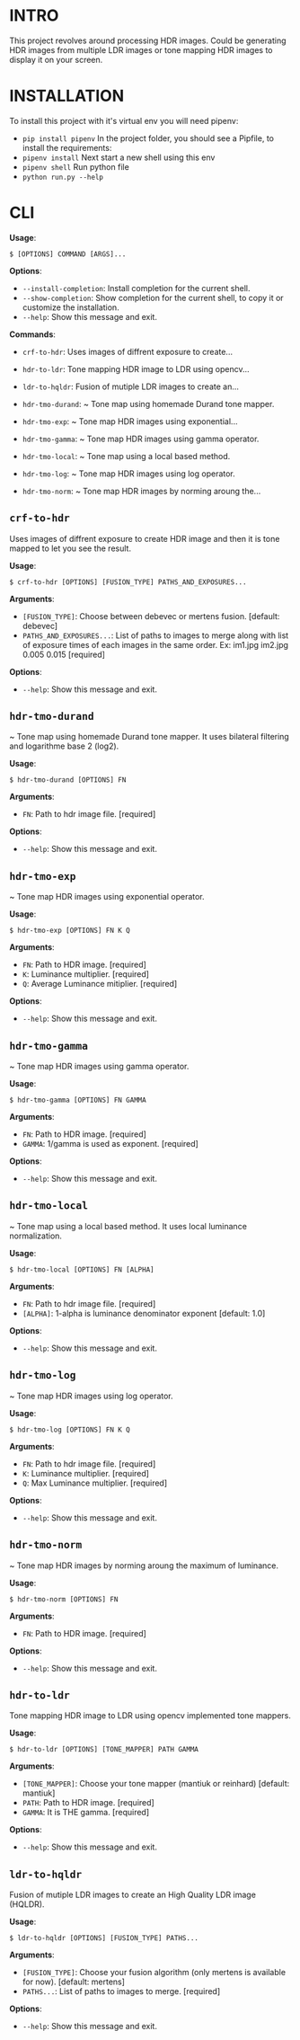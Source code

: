 
# INTRO


This project revolves around processing HDR images.
Could be generating HDR images from multiple LDR images or
tone mapping HDR images to display it on your screen.


# INSTALLATION


To install this project with it's virtual env you will need pipenv:
* `pip install pipenv`
In the project folder, you should see a Pipfile, to install the requirements:
* `pipenv install`
Next start a new shell using this env
* `pipenv shell`
Run python file
* `python run.py --help`

# CLI

**Usage**:

```console
$ [OPTIONS] COMMAND [ARGS]...
```

**Options**:

* `--install-completion`: Install completion for the current shell.
* `--show-completion`: Show completion for the current shell, to copy it or customize the installation.
* `--help`: Show this message and exit.

**Commands**:

* `crf-to-hdr`: Uses images of diffrent exposure to create...
* `hdr-to-ldr`: Tone mapping HDR image to LDR using opencv...
* `ldr-to-hqldr`: Fusion of mutiple LDR images to create an...

* `hdr-tmo-durand`: ~ Tone map using homemade Durand tone mapper.
* `hdr-tmo-exp`: ~ Tone map HDR images using exponential...
* `hdr-tmo-gamma`: ~ Tone map HDR images using gamma operator.
* `hdr-tmo-local`: ~ Tone map using a local based method.
* `hdr-tmo-log`: ~ Tone map HDR images using log operator.
* `hdr-tmo-norm`: ~ Tone map HDR images by norming aroung the...


## `crf-to-hdr`

Uses images of diffrent exposure to create HDR image and then it is tone mapped to let you see the result.

**Usage**:

```console
$ crf-to-hdr [OPTIONS] [FUSION_TYPE] PATHS_AND_EXPOSURES...
```

**Arguments**:

* `[FUSION_TYPE]`: Choose between debevec or mertens fusion.  [default: debevec]
* `PATHS_AND_EXPOSURES...`: List of paths to images to merge along with list of exposure times of each images in the same order. Ex: im1.jpg im2.jpg 0.005 0.015  [required]

**Options**:

* `--help`: Show this message and exit.

## `hdr-tmo-durand`

~ Tone map using homemade Durand tone mapper. 
It uses bilateral filtering and logarithme base 2 (log2).

**Usage**:

```console
$ hdr-tmo-durand [OPTIONS] FN
```

**Arguments**:

* `FN`: Path to hdr image file.  [required]

**Options**:

* `--help`: Show this message and exit.

## `hdr-tmo-exp`

~ Tone map HDR images using exponential operator.

**Usage**:

```console
$ hdr-tmo-exp [OPTIONS] FN K Q
```

**Arguments**:

* `FN`: Path to HDR image.  [required]
* `K`: Luminance multiplier.  [required]
* `Q`: Average Luminance mitiplier.  [required]

**Options**:

* `--help`: Show this message and exit.

## `hdr-tmo-gamma`

~ Tone map HDR images using gamma operator.

**Usage**:

```console
$ hdr-tmo-gamma [OPTIONS] FN GAMMA
```

**Arguments**:

* `FN`: Path to HDR image.  [required]
* `GAMMA`: 1/gamma is used as exponent.  [required]

**Options**:

* `--help`: Show this message and exit.

## `hdr-tmo-local`

~ Tone map using a local based method.
It uses local luminance normalization.

**Usage**:

```console
$ hdr-tmo-local [OPTIONS] FN [ALPHA]
```

**Arguments**:

* `FN`: Path to hdr image file.  [required]
* `[ALPHA]`: 1-alpha is luminance denominator exponent  [default: 1.0]

**Options**:

* `--help`: Show this message and exit.

## `hdr-tmo-log`

~ Tone map HDR images using log operator.

**Usage**:

```console
$ hdr-tmo-log [OPTIONS] FN K Q
```

**Arguments**:

* `FN`: Path to hdr image file.  [required]
* `K`: Luminance multiplier.  [required]
* `Q`: Max Luminance multiplier.  [required]

**Options**:

* `--help`: Show this message and exit.

## `hdr-tmo-norm`

~ Tone map HDR images by norming aroung the maximum of luminance.

**Usage**:

```console
$ hdr-tmo-norm [OPTIONS] FN
```

**Arguments**:

* `FN`: Path to HDR image.  [required]

**Options**:

* `--help`: Show this message and exit.

## `hdr-to-ldr`

Tone mapping HDR image to LDR using opencv implemented tone mappers.

**Usage**:

```console
$ hdr-to-ldr [OPTIONS] [TONE_MAPPER] PATH GAMMA
```

**Arguments**:

* `[TONE_MAPPER]`: Choose your tone mapper (mantiuk or reinhard)  [default: mantiuk]
* `PATH`: Path to HDR image.  [required]
* `GAMMA`: It is THE gamma.  [required]

**Options**:

* `--help`: Show this message and exit.

## `ldr-to-hqldr`

Fusion of mutiple LDR images to create an High Quality LDR image (HQLDR).

**Usage**:

```console
$ ldr-to-hqldr [OPTIONS] [FUSION_TYPE] PATHS...
```

**Arguments**:

* `[FUSION_TYPE]`: Choose your fusion algorithm (only mertens is available for now).  [default: mertens]
* `PATHS...`: List of paths to images to merge.  [required]

**Options**:

* `--help`: Show this message and exit.

